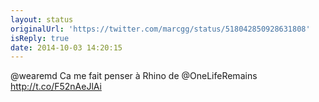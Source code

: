 ```yaml
---
layout: status
originalUrl: 'https://twitter.com/marcgg/status/518042850928631808'
isReply: true
date: 2014-10-03 14:20:15
---
```


@wearemd Ca me fait penser à Rhino de @OneLifeRemains http://t.co/F52nAeJlAi
